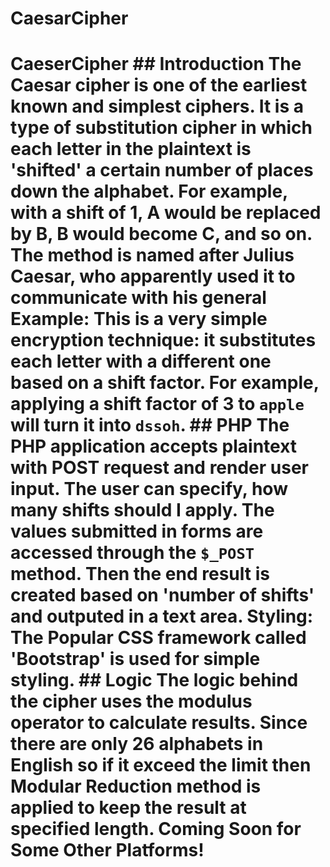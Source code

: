 # CaesarCipher
# CaeserCipher  ## Introduction The Caesar cipher is one of the earliest known and simplest ciphers. It is a type of substitution cipher in which each letter in the plaintext is 'shifted' a certain number of places down the alphabet. For example, with a shift of 1, A would be replaced by B, B would become C, and so on. The method is named after Julius Caesar, who apparently used it to communicate with his general  **Example:** This is a very simple encryption technique: it substitutes each letter with a different one based on a shift factor. For example, applying a shift factor of 3 to `apple` will turn it into `dssoh`.    ## PHP The PHP application accepts plaintext with POST request and render user input. The user can specify, how many shifts should I apply. The values submitted in forms are accessed through the `$_POST` method. Then the end result is created based on 'number of shifts' and outputed in a text area.  **Styling:** The Popular CSS framework called 'Bootstrap' is used for simple styling.   ## Logic The logic behind the cipher uses the modulus operator to calculate results. Since there are only 26 alphabets in English so if it exceed the limit then Modular Reduction method is applied to keep the result at specified length.  Coming Soon for Some Other Platforms!
